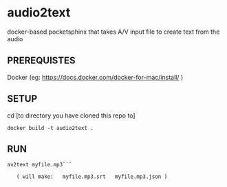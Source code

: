 # audio2text
docker-based pocketsphinx that takes A/V input file to create text from the audio

## PREREQUISTES
Docker (eg:  https://docs.docker.com/docker-for-mac/install/ )

## SETUP
cd [to directory you have cloned this repo to]

`docker build -t audio2text .`

## RUN

```av2text(){ av=$(basename "$1"); docker run --rm -v $(dirname $(realpath "$1")):/app/av audio2text npm test av/"$av"; rm -f "$1".temp.wav; }
av2text myfile.mp3```

   ( will make:   myfile.mp3.srt   myfile.mp3.json )
